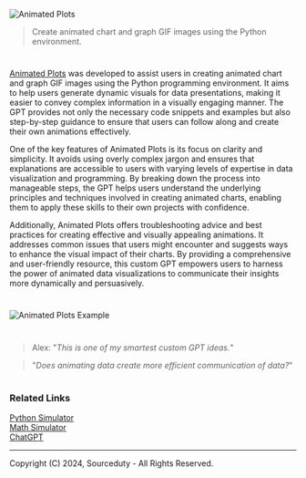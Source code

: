 ![Animated Plots](https://github.com/user-attachments/assets/062f42be-e0a8-4b6d-8855-9cc704daa576)

> Create animated chart and graph GIF images using the Python environment.

#

[Animated Plots](https://chatgpt.com/g/g-EHBg5kDkd-animated-plots) was developed to assist users in creating animated chart and graph GIF images using the Python programming environment. It aims to help users generate dynamic visuals for data presentations, making it easier to convey complex information in a visually engaging manner. The GPT provides not only the necessary code snippets and examples but also step-by-step guidance to ensure that users can follow along and create their own animations effectively.

One of the key features of Animated Plots is its focus on clarity and simplicity. It avoids using overly complex jargon and ensures that explanations are accessible to users with varying levels of expertise in data visualization and programming. By breaking down the process into manageable steps, the GPT helps users understand the underlying principles and techniques involved in creating animated charts, enabling them to apply these skills to their own projects with confidence.

Additionally, Animated Plots offers troubleshooting advice and best practices for creating effective and visually appealing animations. It addresses common issues that users might encounter and suggests ways to enhance the visual impact of their charts. By providing a comprehensive and user-friendly resource, this custom GPT empowers users to harness the power of animated data visualizations to communicate their insights more dynamically and persuasively.

#

![Animated Plots Example](https://github.com/user-attachments/assets/4703df81-ab11-4e87-85f2-3ea73ca0ff70)

#

> Alex: "*This is one of my smartest custom GPT ideas.*"

> "*Does animating data create more efficient communication of data?*"

#
### Related Links

[Python Simulator](https://chat.openai.com/g/g-NLUSBfccY-python-simulator)
<br>
[Math Simulator](https://chat.openai.com/g/g-zTaJwyddy-math-simulator)
<br>
[ChatGPT](https://github.com/sourceduty/ChatGPT)

***
Copyright (C) 2024, Sourceduty - All Rights Reserved.

